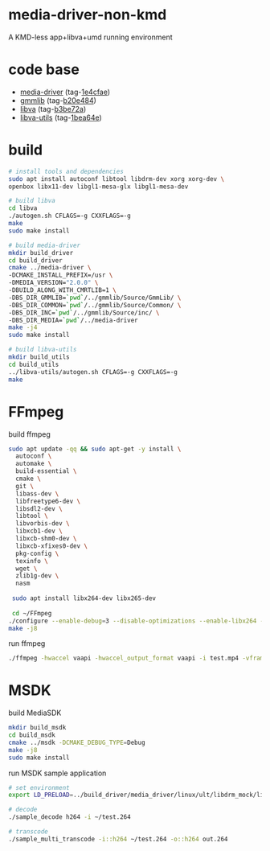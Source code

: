 # media-driver-non-kmd
A KMD-less app+libva+umd running environment

# code base
- [media-driver](https://github.com/intel/media-driver) (tag-[1e4cfae](https://github.com/intel/media-driver/commit/1e4cfae7c72cde426a93ebbbbfc2103cfe900216))
- [gmmlib](https://github.com/intel/gmmlib) (tag-[b20e484](https://github.com/intel/gmmlib/commit/b20e484a5b4c002bfba40d7464bc9e67fbed5d28))
- [libva](https://github.com/intel/libva) (tag-[b3be72a](https://github.com/intel/libva/commit/b3be72a5a110880f70626d7c3bed953cdde124b2))
- [libva-utils](https://github.com/intel/libva-utils) (tag-[1bea64e](https://github.com/intel/libva-utils/commit/1bea64e12144fce74363538232c1a94ee9c98446))

# build
```bash
# install tools and dependencies
sudo apt install autoconf libtool libdrm-dev xorg xorg-dev \
openbox libx11-dev libgl1-mesa-glx libgl1-mesa-dev

# build libva
cd libva
./autogen.sh CFLAGS=-g CXXFLAGS=-g
make
sudo make install

# build media-driver
mkdir build_driver
cd build_driver
cmake ../media-driver \
-DCMAKE_INSTALL_PREFIX=/usr \
-DMEDIA_VERSION="2.0.0" \
-DBUILD_ALONG_WITH_CMRTLIB=1 \
-DBS_DIR_GMMLIB=`pwd`/../gmmlib/Source/GmmLib/ \
-DBS_DIR_COMMON=`pwd`/../gmmlib/Source/Common/ \
-DBS_DIR_INC=`pwd`/../gmmlib/Source/inc/ \
-DBS_DIR_MEDIA=`pwd`/../media-driver
make -j4
sudo make install

# build libva-utils
mkdir build_utils
cd build_utils
../libva-utils/autogen.sh CFLAGS=-g CXXFLAGS=-g
make
```

# FFmpeg

build ffmpeg
```bash
sudo apt update -qq && sudo apt-get -y install \
  autoconf \
  automake \
  build-essential \
  cmake \
  git \
  libass-dev \
  libfreetype6-dev \
  libsdl2-dev \
  libtool \
  libvorbis-dev \
  libxcb1-dev \
  libxcb-shm0-dev \
  libxcb-xfixes0-dev \
  pkg-config \
  texinfo \
  wget \
  zlib1g-dev \
  nasm
  
 sudo apt install libx264-dev libx265-dev
 
 cd ~/FFmpeg
./configure --enable-debug=3 --disable-optimizations --enable-libx264 --enable-libx265 --enable-gpl
make -j8
```

run ffmpeg
```bash
./ffmpeg -hwaccel vaapi -hwaccel_output_format vaapi -i test.mp4 -vframes 1000 -c:v h264_vaapi out.mp4 -y
```

# MSDK

build MediaSDK
```bash
mkdir build_msdk
cd build_msdk
cmake ../msdk -DCMAKE_DEBUG_TYPE=Debug
make -j8
sudo make install
```

run MSDK sample application
```bash
# set environment
export LD_PRELOAD=../build_driver/media_driver/linux/ult/libdrm_mock/libdrm_mock.so

# decode
./sample_decode h264 -i ~/test.264

# transcode
./sample_multi_transcode -i::h264 ~/test.264 -o::h264 out.264
```

